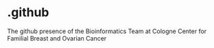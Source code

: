 # .github
The github presence of the Bioinformatics Team at Cologne Center for Familial Breast and Ovarian Cancer
